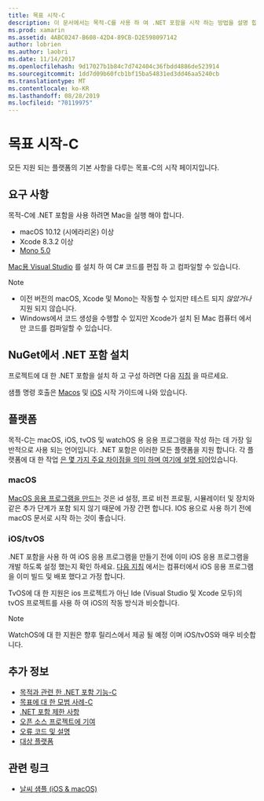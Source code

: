 ```yaml
---
title: 목표 시작-C
description: 이 문서에서는 목적-C를 사용 하 여 .NET 포함을 시작 하는 방법을 설명 합니다. 요구 사항, NuGet에서 .NET 포함 설치 및 지원 되는 플랫폼을 설명 합니다.
ms.prod: xamarin
ms.assetid: 4ABC0247-B608-42D4-89CB-D2E598097142
author: lobrien
ms.author: laobri
ms.date: 11/14/2017
ms.openlocfilehash: 9d17027b1b84c7d742404c36fbdd4886de523914
ms.sourcegitcommit: 1dd7d09b60fcb1bf15ba54831ed3dd46aa5240cb
ms.translationtype: MT
ms.contentlocale: ko-KR
ms.lasthandoff: 08/28/2019
ms.locfileid: "70119975"
---
```

# <a name="getting-started-with-objective-c"></a>목표 시작-C

모든 지원 되는 플랫폼의 기본 사항을 다루는 목표-C의 시작 페이지입니다.

## <a name="requirements"></a>요구 사항

목적-C에 .NET 포함을 사용 하려면 Mac을 실행 해야 합니다.

- macOS 10.12 (시에라리온) 이상
- Xcode 8.3.2 이상
- [Mono 5.0](https://www.mono-project.com/download/)

[Mac용 Visual Studio](https://visualstudio.microsoft.com/vs/mac/) 를 설치 하 여 C# 코드를 편집 하 고 컴파일할 수 있습니다.

> [!NOTE]
> - 이전 버전의 macOS, Xcode 및 Mono는 작동할 수 있지만 테스트 되지 _않았거나_ 지원 되지 않습니다.
> - Windows에서 코드 생성을 수행할 수 있지만 Xcode가 설치 된 Mac 컴퓨터 에서만 코드를 컴파일할 수 있습니다.

## <a name="installing-net-embedding-from-nuget"></a>NuGet에서 .NET 포함 설치

프로젝트에 대 한 .NET 포함을 설치 하 고 구성 하려면 다음 [지침](~/tools/dotnet-embedding/get-started/install/install.md) 을 따르세요.

샘플 명령 호출은 [Macos](~/tools/dotnet-embedding/get-started/objective-c/macos.md) 및 [iOS](~/tools/dotnet-embedding/get-started/objective-c/ios.md) 시작 가이드에 나와 있습니다.

## <a name="platforms"></a>플랫폼

목적-C는 macOS, iOS, tvOS 및 watchOS 용 응용 프로그램을 작성 하는 데 가장 일반적으로 사용 되는 언어입니다. .NET 포함은 이러한 모든 플랫폼을 지원 합니다. 각 플랫폼에 대 한 작업 [은 몇 가지 주요 차이점을 의미 하며 여기에 설명 되어](~/tools/dotnet-embedding/objective-c/platforms.md)있습니다.

### <a name="macos"></a>macOS

[MacOS 응용 프로그램을 만드는](~/tools/dotnet-embedding/get-started/objective-c/macos.md) 것은 id 설정, 프로 비전 프로필, 시뮬레이터 및 장치와 같은 추가 단계가 포함 되지 않기 때문에 가장 간편 합니다. IOS 용으로 사용 하기 전에 macOS 문서로 시작 하는 것이 좋습니다.

### <a name="ios--tvos"></a>iOS/tvOS

.NET 포함을 사용 하 여 iOS 응용 프로그램을 만들기 전에 이미 iOS 응용 프로그램을 개발 하도록 설정 했는지 확인 하세요. [다음 지침](~/tools/dotnet-embedding/get-started/objective-c/ios.md) 에서는 컴퓨터에서 iOS 응용 프로그램을 이미 빌드 및 배포 했다고 가정 합니다.

TvOS에 대 한 지원은 ios 프로젝트가 아닌 Ide (Visual Studio 및 Xcode 모두)의 tvOS 프로젝트를 사용 하 여 iOS의 작동 방식과 비슷합니다.

> [!NOTE]
> WatchOS에 대 한 지원은 향후 릴리스에서 제공 될 예정 이며 iOS/tvOS와 매우 비슷합니다.

## <a name="further-reading"></a>추가 정보

- [목적과 관련 한 .NET 포함 기능-C](~/tools/dotnet-embedding/objective-c/index.md)
- [목표에 대 한 모범 사례-C](~/tools/dotnet-embedding/objective-c/best-practices.md)
- [.NET 포함 제한 사항](~/tools/dotnet-embedding/limitations.md)
- [오픈 소스 프로젝트에 기여](https://github.com/mono/Embeddinator-4000/blob/master/Contributing.md)
- [오류 코드 및 설명](~/tools/dotnet-embedding/errors.md)
- [대상 플랫폼](~/tools/dotnet-embedding/objective-c/platforms.md)

## <a name="related-links"></a>관련 링크

- [날씨 샘플 (iOS & macOS)](https://github.com/jamesmontemagno/embeddinator-weather)

